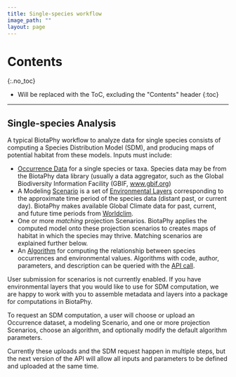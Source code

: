 ```yaml
---
title: Single-species workflow
image_path: ""
layout: page
---
```

# Contents
{:.no_toc}

* Will be replaced with the ToC, excluding the "Contents" header
{:toc}

___

## Single-species Analysis

A typical BiotaPhy workflow to analyze data for single species consists of 
computing a Species Distribution Model (SDM), and producing maps of potential
habitat from these models.  Inputs must include:

 * [Occurrence Data](/api.html#/Occurrence_Sets) for a single species or 
   taxa.  Species data may be from the BiotaPhy data library (usually a data 
   aggregator, such as the Global Biodiversity Information Facility (GBIF, 
   www.gbif.org)
 * A Modeling [Scenario](/api.html#/Scenarios) is a set of 
   [Environmental Layers](/api.html#/Layers) corresponding to the approximate 
   time period of the species data (distant past, or current day). BiotaPhy 
   makes available Global Climate data for past, current, and future time periods
   from [Worldclim](http://worldclim.org).
 * One or more *matching* projection Scenarios.  BiotaPhy applies the 
   computed model onto these projection scenarios to creates maps of habitat in 
   which the species may thrive.  Matching scenarios are explained further below.
 * An [Algorithm](/api.html#/Algorithm) for computing the relationship between 
   species occurrences and environmental values.  Algorithms with
   code, author, parameters, and description can be queried with the
   [API call]().

User submission for scenarios is not currently enabled.  If you have environmental layers
that you would like to use for SDM computation, we are happy to work with you to assemble
metadata and layers into a package for computations in BiotaPhy.

To request an SDM computation, a user will choose or upload an Occurrence 
dataset, a modeling Scenario, and one or more projection Scenarios, choose an algorithm, and optionally modify 
the default algorithm parameters.

Currently these uploads and the SDM request happen in multiple steps, but 
the next version of the API will allow all inputs and parameters to be 
defined and uploaded at the same time.

